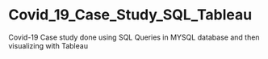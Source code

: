 # Covid_19_Case_Study_SQL_Tableau
Covid-19 Case study done using SQL Queries in MYSQL database and then visualizing with Tableau
